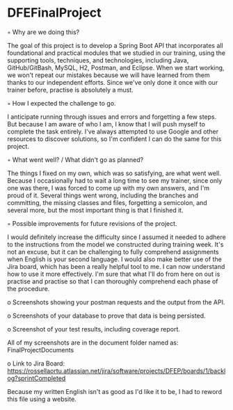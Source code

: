 # DFEFinalProject

◦ Why are we doing this?

The goal of this project is to develop a Spring Boot API that incorporates all foundational and practical modules that we studied in our training, 
using the supporting tools, techniques, and technologies, including Java, GitHub/GitBash, MySQL, H2, Postman, and Eclipse.
When we start working, we won't repeat our mistakes because we will have learned from them thanks to our independent efforts.
Since we've only done it once with our trainer before, practise is absolutely a must.

◦ How I expected the challenge to go.

I anticipate running through issues and errors and forgetting a few steps.
But because I am aware of who I am, I know that I will push myself to complete the task entirely.
I've always attempted to use Google and other resources to discover solutions, so I'm confident I can do the same for this project.

◦ What went well? / What didn't go as planned?

The things I fixed on my own, which was so satisfying, are what went well.
Because I occasionally had to wait a long time to see my trainer, since only one was there, I was forced to come up with my own answers, and I'm proud of it.
Several things went wrong, including the branches and committing, the missing classes and files, forgetting a semicolon, and several more, 
but the most important thing is that I finished it.
        
◦ Possible improvements for future revisions of the project.

I would definitely increase the difficulty since I assumed it needed to adhere to the instructions from the model we constructed during training week.
It's not an excuse, but it can be challenging to fully comprehend assignments when English is your second language.
I would also make better use of the Jira board, which has been a really helpful tool to me. I can now understand how to use it more effectively.
I'm sure that what I'll do from here on out is practise and practise so that I can thoroughly comprehend each phase of the procedure.

o Screenshots showing your postman requests and the output from the API.

o Screenshots of your database to prove that data is being persisted.

o Screenshot of your test results, including coverage report.

All of my screenshots are in the document folder named as: FinalProjectDocuments

o Link to Jira Board: https://rossellaortu.atlassian.net/jira/software/projects/DFEP/boards/1/backlog?sprintCompleted

Because my written English isn't as good as I'd like it to be, I had to reword this file using a website.
